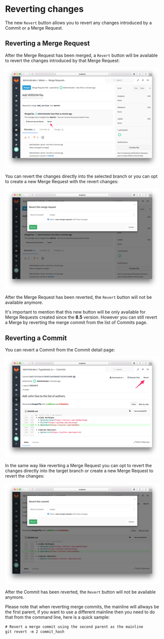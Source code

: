 # Reverting changes

The new `Revert` button allows you to revert any changes introduced by a Commit or a Merge Request.

## Reverting a Merge Request

After the Merge Request has been merged, a `Revert` button will be available to revert the changes introduced by that Merge Request:

![Revert merge request](img/revert_changes_mr.png)

You can revert the changes directly into the selected branch or you can opt to create a new Merge Request with the revert changes:

![Revert merge request modal](img/revert_changes_mr_modal.png)

After the Merge Request has been reverted, the `Revert` button will not be available anymore.

It's important to mention that this new button will be only available for Merge Requests created since the **8.5** version. However you can still revert a Merge by reverting the merge commit from the list of Commits page.

## Reverting a Commit

You can revert a Commit from the Commit detail page:

![Revert commit](img/revert_changes_commit.png)

In the same way like reverting a Merge Request you can opt to revert the changes directly into the target branch or create a new Merge Request to revert the changes:

![Revert commit modal](img/revert_changes_commit_modal.png)

After the Commit has been reverted, the `Revert` button will not be available anymore.

Please note that when reverting merge commits, the mainline will allways be the first parent, if you want to use a different mainline then you need to do that from the command line, here is a quick sample:

```
# Revert a merge commit using the second parent as the mainline
git revert -m 2 commit_hash
```
